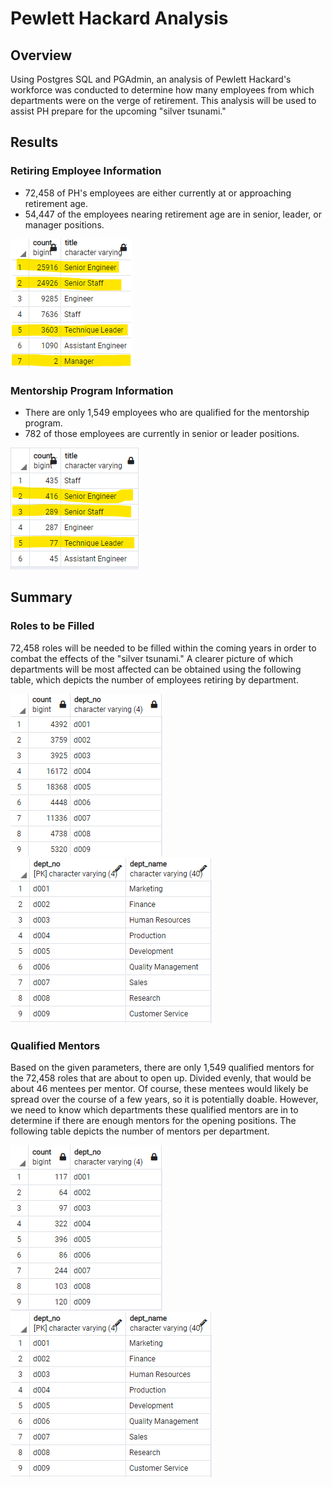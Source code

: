 # Pewlett Hackard Analysis
## Overview
Using Postgres SQL and PGAdmin, an analysis of Pewlett Hackard's workforce was conducted to determine how many employees from which departments were on the verge of retirement.  This analysis will be used to assist PH prepare for the upcoming "silver tsunami."
## Results
### Retiring Employee Information
* 72,458 of PH's employees are either currently at or approaching retirement age.
* 54,447 of the employees nearing retirement age are in senior, leader, or manager positions.

![Retirement Titles](https://github.com/dkleitsch/Pewlett_Hackard_Analysis/blob/main/Retiring%20Titles%20.png)

### Mentorship Program Information
* There are only 1,549 employees who are qualified for the mentorship program. 
* 782 of those employees are currently in senior or leader positions.

![Mentorship](https://github.com/dkleitsch/Pewlett_Hackard_Analysis/blob/main/Mentorship.png)

## Summary
### Roles to be Filled
72,458 roles will be needed to be filled within the coming years in order to combat the effects of the "silver tsunami."  A clearer picture of which departments will be most affected can be obtained using the following table, which depicts the number of employees retiring by department.

![Dept retiring](https://github.com/dkleitsch/Pewlett_Hackard_Analysis/blob/main/Dept%20retiring.png)     ![Department Names](https://github.com/dkleitsch/Pewlett_Hackard_Analysis/blob/main/Department%20Names.png)

### Qualified Mentors
Based on the given parameters, there are only 1,549 qualified mentors for the 72,458 roles that are about to open up.  Divided evenly, that would be about 46 mentees per mentor.  Of course, these mentees would likely be spread over the course of a few years, so it is potentially doable.  However, we need to know which departments these qualified mentors are in to determine if there are enough mentors for the opening positions.  The following table depicts the number of mentors per department.

![Mentor by dept](https://github.com/dkleitsch/Pewlett_Hackard_Analysis/blob/main/Mentor%20by%20dept.png)     ![Department Names](https://github.com/dkleitsch/Pewlett_Hackard_Analysis/blob/main/Department%20Names.png)

